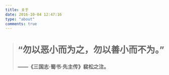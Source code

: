 ```yaml
---
title: 关于
date: 2016-10-04 12:47:16
type: "about"
comments: true
---
```


> # “勿以恶小而为之，勿以善小而不为。” 
> ### ——《三国志·蜀书·先主传》裴松之注。
